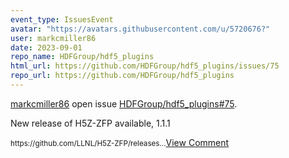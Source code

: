 ```yaml
---
event_type: IssuesEvent
avatar: "https://avatars.githubusercontent.com/u/5720676?"
user: markcmiller86
date: 2023-09-01
repo_name: HDFGroup/hdf5_plugins
html_url: https://github.com/HDFGroup/hdf5_plugins/issues/75
repo_url: https://github.com/HDFGroup/hdf5_plugins
---
```


<a href='https://github.com/markcmiller86' target='_blank'>markcmiller86</a> open issue <a href='https://github.com/HDFGroup/hdf5_plugins/issues/75' target='_blank'>HDFGroup/hdf5_plugins#75</a>.

<p>New release of H5Z-ZFP available, 1.1.1</p><small>https://github.com/LLNL/H5Z-ZFP/releases...</small><a href='https://github.com/HDFGroup/hdf5_plugins/issues/75' target='_blank'>View Comment</a>